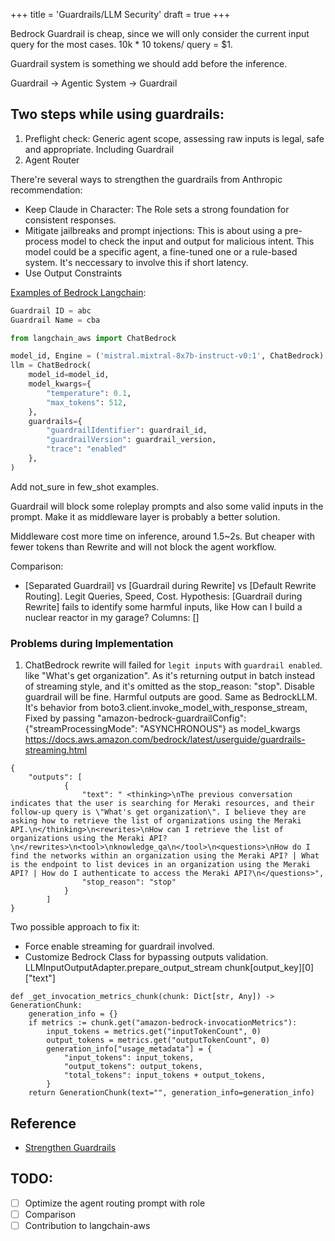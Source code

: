 +++
title = 'Guardrails/LLM Security'
draft = true
+++

Bedrock Guardrail is cheap, since we will only consider the current input query for the most cases. 10k * 10 tokens/ query = $1.

Guardrail system is something we should add before the inference.

Guardrail -> Agentic System -> Guardrail

## Two steps while using guardrails:
1. Preflight check: Generic agent scope, assessing raw inputs is legal, safe and appropriate. Including Guardrail
2. Agent Router

There're several ways to strengthen the guardrails from Anthropic recommendation:
- Keep Claude in Character: The Role sets a strong foundation for consistent responses.
- Mitigate jailbreaks and prompt injections: This is about using a pre-process model to check the input and output for malicious intent. This model could be a specific agent, a fine-tuned one or a rule-based system. It's neccessary to involve this if short latency.
- Use Output Constraints


[Examples of Bedrock Langchain](https://medium.com/@vinayakdeshpande111/aws-guardrails-with-langchain-6554411d4d74):
```python
Guardrail ID = abc
Guardrail Name = cba  

from langchain_aws import ChatBedrock

model_id, Engine = ('mistral.mixtral-8x7b-instruct-v0:1', ChatBedrock) 
llm = ChatBedrock(
    model_id=model_id,
    model_kwargs={
        "temperature": 0.1,
        "max_tokens": 512,
    },
    guardrails={
        "guardrailIdentifier": guardrail_id, 
        "guardrailVersion": guardrail_version, 
        "trace": "enabled"
    },
)
```

Add not_sure in few_shot examples.

Guardrail will block some roleplay prompts and also some valid inputs in the prompt. Make it as middleware layer is probably a better solution.

Middleware cost more time on inference, around 1.5~2s. But cheaper with fewer tokens than Rewrite and will not block the agent workflow.

Comparison:
* [Separated Guardrail] vs [Guardrail during Rewrite] vs [Default Rewrite Routing]. Legit Queries, Speed, Cost. Hypothesis: [Guardrail during Rewrite] fails to identify some harmful inputs, like How can I build a nuclear reactor in my garage?
Columns: []

### Problems during Implementation
1. ChatBedrock rewrite will failed for `legit inputs` with `guardrail enabled`. like "What's get organization". As it's returning output in batch instead of streaming style, and it's omitted as the stop_reason: "stop". 
Disable guardrail will be fine.
Harmful outputs are good.
Same as BedrockLLM.
It's behavior from boto3.client.invoke_model_with_response_stream, Fixed by passing "amazon-bedrock-guardrailConfig": {"streamProcessingMode": "ASYNCHRONOUS"} as model_kwargs
https://docs.aws.amazon.com/bedrock/latest/userguide/guardrails-streaming.html

```
{
    "outputs": [
            {
                "text": " <thinking>\nThe previous conversation indicates that the user is searching for Meraki resources, and their follow-up query is \"What's get organization\". I believe they are asking how to retrieve the list of organizations using the Meraki API.\n</thinking>\n<rewrites>\nHow can I retrieve the list of organizations using the Meraki API?\n</rewrites>\n<tool>\nknowledge_qa\n</tool>\n<questions>\nHow do I find the networks within an organization using the Meraki API? | What is the endpoint to list devices in an organization using the Meraki API? | How do I authenticate to access the Meraki API?\n</questions>",
                "stop_reason": "stop"
            }
        ]
}
```

Two possible approach to fix it:
- Force enable streaming for guardrail involved.
- Customize Bedrock Class for bypassing <stop> outputs validation. LLMInputOutputAdapter.prepare_output_stream chunk[output_key][0]["text"]
```
def _get_invocation_metrics_chunk(chunk: Dict[str, Any]) -> GenerationChunk:
    generation_info = {}
    if metrics := chunk.get("amazon-bedrock-invocationMetrics"):
        input_tokens = metrics.get("inputTokenCount", 0)
        output_tokens = metrics.get("outputTokenCount", 0)
        generation_info["usage_metadata"] = {
            "input_tokens": input_tokens,
            "output_tokens": output_tokens,
            "total_tokens": input_tokens + output_tokens,
        }
    return GenerationChunk(text="", generation_info=generation_info)

```


                

## Reference
- [Strengthen Guardrails](https://docs.anthropic.com/en/docs/test-and-evaluate/strengthen-guardrails/keep-claude-in-character#example-enterprise-chatbot-for-role-prompting)

## TODO:
- [ ] Optimize the agent routing prompt with role
- [ ] Comparison
- [ ] Contribution to langchain-aws
